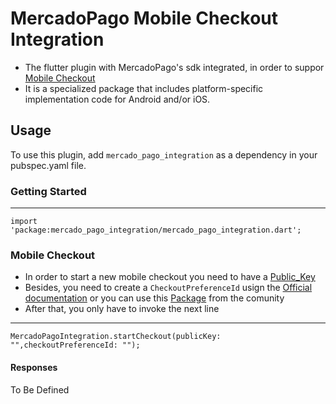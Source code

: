 # MercadoPago Mobile Checkout Integration

- The flutter plugin with MercadoPago's sdk integrated, in order to suppor [Mobile Checkout](https://www.mercadopago.com.ar/developers/es/guides/payments/mobile-checkout/introduction/)
- It is a specialized package that includes platform-specific implementation code for Android and/or iOS.

## Usage

To use this plugin, add `mercado_pago_integration` as a dependency in your pubspec.yaml file.

### Getting Started

---

    import 'package:mercado_pago_integration/mercado_pago_integration.dart';

### Mobile Checkout

- In order to start a new mobile checkout you need to have a [Public_Key](https://www.mercadopago.com.ar/developers/es/guides/faqs/credentials/)
- Besides, you need to create a `CheckoutPreferenceId` usign the [Official documentation](https://www.mercadopago.com.co/developers/es/guides/payments/mobile-checkout/receive-payments/) or you can use this [Package](https://pub.dev/packages/mercadopago_sdk) from the comunity
- After that, you only have to invoke the next line

---

    MercadoPagoIntegration.startCheckout(publicKey: "",checkoutPreferenceId: "");

#### Responses

To Be Defined
